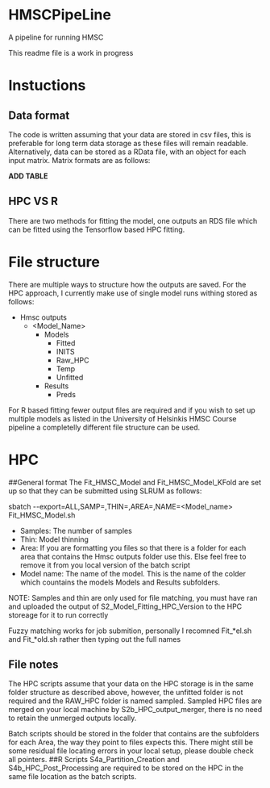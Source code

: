 # HMSCPipeLine
A pipeline for running HMSC

This readme file is a work in progress

# Instuctions
## Data format
The code is written assuming that your data are stored in csv files, this is preferable for long term data storage as these files will remain readable. Alternatively, data can be stored as a RData file, with an object for each input matrix.
Matrix formats are as follows:

__ADD TABLE__

## HPC VS R
There are two methods for fitting the model, one outputs an RDS file which can be fitted using the Tensorflow based HPC fitting.

# File structure
There are multiple ways to structure how the outputs are saved. For the HPC approach, I currently make use of single model runs withing stored as follows:
- Hmsc outputs
  - <Model_Name>
    - Models
      - Fitted
      - INITS
      - Raw_HPC
      - Temp
      - Unfitted
    - Results
      - Preds

For R based fitting fewer output files are required and if you wish to set up multiple models as listed in the University of Helsinkis HMSC Course pipeline a completelly different file structure can be used.

# HPC
##General format
The Fit_HMSC_Model and Fit_HMSC_Model_KFold are set up so that they can be submitted using SLRUM as follows:

sbatch --export=ALL,SAMP=<samples>,THIN=<thin>,AREA=<Area>,NAME=<Model_name> Fit_HMSC_Model.sh

- Samples: The number of samples
- Thin: Model thinning
- Area: If you are formatting you files so that there is a folder for each area that contains the Hmsc outputs folder use this. Else feel free to remove it from you local version of the batch script
- Model name: The name of the model. This is the name of the colder which countains the models Models and Results subfolders.

NOTE: Samples and thin are only used for file matching, you must have ran and uploaded the output of S2_Model_Fitting_HPC_Version to the HPC storeage for it to run correctly 

Fuzzy matching works for job submition, personally I recomned Fit_*el.sh and Fit_*old.sh rather then typing out the full names

## File notes
The HPC scripts assume that your data on the HPC storage is in the same folder structure as described above, however, the unfitted folder is not required and the RAW_HPC folder is named sampled.
Sampled HPC files are merged on your local machine by S2b_HPC_output_merger, there is no need to retain the unmerged outputs locally.

Batch scripts should be stored in the folder that contains are the subfolders for each Area, the way they point to files expects this. There might still be some residual file locating errors in your local setup, please double check all pointers.
##R Scripts
S4a_Partition_Creation and S4b_HPC_Post_Processing are required to be stored on the HPC in the same file location as the batch scripts.


